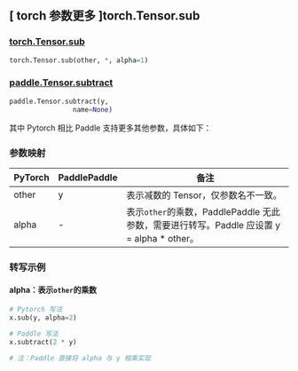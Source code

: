 ## [ torch 参数更多 ]torch.Tensor.sub
### [torch.Tensor.sub](https://pytorch.org/docs/stable/generated/torch.Tensor.sub.html#torch.Tensor.sub)

```python
torch.Tensor.sub(other, *, alpha=1)
```

### [paddle.Tensor.subtract](https://www.paddlepaddle.org.cn/documentation/docs/zh/api/paddle/subtract_cn.html#subtract)

```python
paddle.Tensor.subtract(y,
                name=None)
```

其中 Pytorch 相比 Paddle 支持更多其他参数，具体如下：
### 参数映射
| PyTorch       | PaddlePaddle | 备注                                                   |
| ------------- | ------------ | ------------------------------------------------------ |
| other         | y            | 表示减数的 Tensor，仅参数名不一致。  |
| alpha         | -            | 表示`other`的乘数，PaddlePaddle 无此参数，需要进行转写。Paddle 应设置 y = alpha * other。  |


### 转写示例
#### alpha：表示`other`的乘数
```python
# Pytorch 写法
x.sub(y, alpha=2)

# Paddle 写法
x.subtract(2 * y)

# 注：Paddle 直接将 alpha 与 y 相乘实现
```

